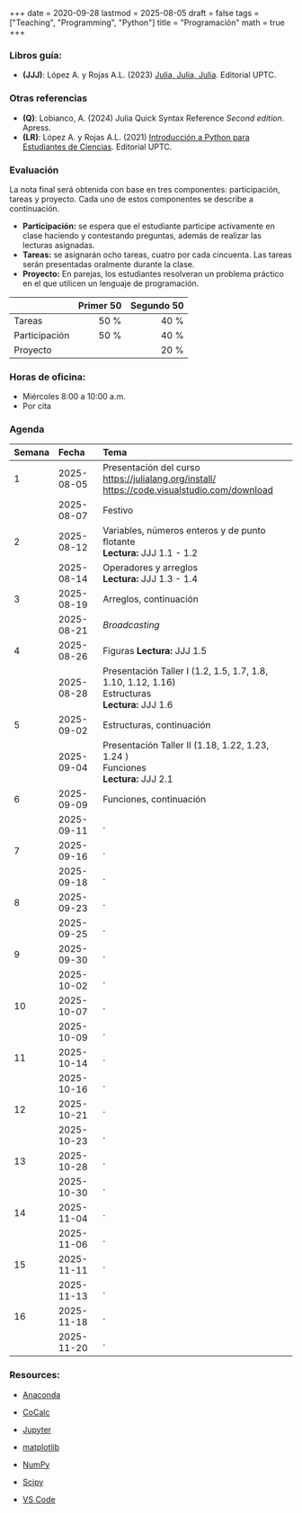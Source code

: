 +++
date      = 2020-09-28
lastmod   = 2025-08-05
draft     = false
tags      = ["Teaching", "Programming", "Python"]
title     = "Programación"
math      = true
+++



### Libros guía:

- **(JJJ)**: López A. y Rojas A.L. (2023) [Julia, Julia, Julia](https://alexrojas.netlify.app/publication/julia/). Editorial UPTC.

### Otras referencias

- **(Q)**: Lobianco, A. (2024)  Julia Quick Syntax Reference *Second edition*. Apress.
- **(LR)**: López A. y Rojas A.L. (2021) [Introducción a Python para Estudiantes de Ciencias](https://alexrojas.netlify.app/publication/prog/). Editorial UPTC.


### Evaluación

La nota final será obtenida con base en tres componentes: participación, tareas y proyecto. Cada uno de estos componentes se describe a continuación.

+ **Participación:** se espera que el estudiante participe activamente en clase haciendo y contestando preguntas, además de realizar las lecturas asignadas.
+ **Tareas:** se asignarán ocho tareas, cuatro por cada cincuenta. Las tareas serán presentadas oralmente durante la clase.
+ **Proyecto:**  En parejas, los estudiantes resolveran un problema práctico en el que utilicen un lenguaje de programación.


|          | Primer 50| Segundo 50|
|:---------------|------:|------:|
| Tareas         |  50 % | 40 % |
| Participación  |  50 % | 40 % |
| Proyecto       |       | 20 % |


### Horas de oficina: 

+ Miércoles 8:00 a 10:00 a.m.
+ Por cita

### Agenda

|Semana |Fecha      |Tema                                                                                                                                                                    |
|:------|:----------|:---------------------------------------------------|
|1      |2025-08-05 |Presentación del curso <br> https://julialang.org/install/ <br> https://code.visualstudio.com/download|
|&nbsp; |2025-08-07 | Festivo |
|2     |2025-08-12 | Variables, números enteros y de punto flotante <br> **Lectura:** JJJ 1.1 - 1.2   |
|&nbsp; |2025-08-14 | Operadores y arreglos <br>  **Lectura:** JJJ 1.3 - 1.4   |
|3     |2025-08-19 | Arreglos, continuación |
|&nbsp; |2025-08-21 | *Broadcasting*       |
|4     |2025-08-26 | Figuras  **Lectura:** JJJ 1.5       |
|&nbsp; |2025-08-28 | Presentación Taller I (1.2, 1.5, 1.7, 1.8, 1.10, 1.12, 1.16) <br> Estructuras <br> **Lectura:** JJJ 1.6|
|5     |2025-09-02 |  Estructuras, continuación         |
|&nbsp; |2025-09-04 | Presentación Taller II (1.18, 1.22, 1.23, 1.24 )  <br> Funciones <br> **Lectura:** JJJ 2.1 |
|6     |2025-09-09 | Funciones, continuación            |
|&nbsp; |2025-09-11 | .    |
|7     |2025-09-16 | .        |
|&nbsp; |2025-09-18 | .    |
|8     |2025-09-23 | .        |
|&nbsp; |2025-09-25 | .    |
|9     |2025-09-30 | .        |
|&nbsp; |2025-10-02 | .    |
|10     |2025-10-07 | .        |
|&nbsp; |2025-10-09 | .    |
|11     |2025-10-14 | .        |
|&nbsp; |2025-10-16 | .    |
|12     |2025-10-21 | .        |
|&nbsp; |2025-10-23 | .    |
|13     |2025-10-28 | .        |
|&nbsp; |2025-10-30 | .    |
|14     |2025-11-04 | .        |
|&nbsp; |2025-11-06 | .    |
|15     |2025-11-11 | .        |
|&nbsp; |2025-11-13 | .    |
|16     |2025-11-18 | .        |
|&nbsp; |2025-11-20 | .    |


### Resources:

  - [Anaconda](https://anaconda.org)

  - [CoCalc](https://cocalc.com)

  - [Jupyter](https://jupyter.org/)

  - [matplotlib](https://matplotlib.org/3.1.1/index.html)

  - [NumPy](https://www.numpy.org/)

  - [Scipy](https://www.scipy.org/)

  - [VS Code](https://code.visualstudio.com/)



